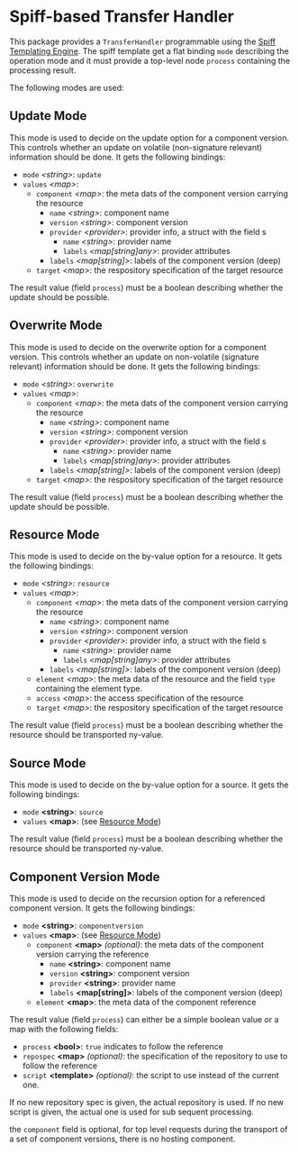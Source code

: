 
# Spiff-based Transfer Handler

This package provides a `TransferHandler` programmable using the
[Spiff Templating Engine](https://github.com/mandelsoft/spiff).
The spiff template get a flat binding `mode` describing the operation mode
and it must provide a top-level node `process` containing
the processing result.

The following modes are used:

## Update Mode

This mode is used to decide on the update option for a component version. This controls whether an update on volatile (non-signature relevant) information should be done. It gets the
following bindings:

- `mode` *&lt;string>*: `update`
- `values` *&lt;map>*:
  - `component` *&lt;map>*:  the meta dats of the component version carrying the resource
    - `name` *&lt;string>*: component name
    - `version` *&lt;string>*: component version
    - `provider` *&lt;provider>*: provider info, a struct with the field s
      - `name` *&lt;string>*: provider name
      - `labels` *&lt;map[string]any>*: provider attributes
    - `labels` *&lt;map[string]>*: labels of the component version (deep)
  - `target` *&lt;map>*:  the respository specification of the target resource

The result value (field `process`) must be a boolean describing whether the update should be possible.

## Overwrite Mode

This mode is used to decide on the overwrite option for a component version. This controls whether an update on non-volatile (signature relevant) information should be done. It gets the
following bindings:

- `mode` *&lt;string>*: `overwrite`
- `values` *&lt;map>*:
  - `component` *&lt;map>*:  the meta dats of the component version carrying the resource
    - `name` *&lt;string>*: component name
    - `version` *&lt;string>*: component version
    - `provider` *&lt;provider>*: provider info, a struct with the field s
      - `name` *&lt;string>*: provider name
      - `labels` *&lt;map[string]any>*: provider attributes
    - `labels` *&lt;map[string]>*: labels of the component version (deep)
  - `target` *&lt;map>*:  the respository specification of the target resource

The result value (field `process`) must be a boolean describing whether the update should be possible.

## Resource Mode

This mode is used to decide on the by-value option for a resource. It gets the
following bindings:

- `mode` *&lt;string>*: `resource`
- `values` *&lt;map>*:
  - `component` *&lt;map>*:  the meta dats of the component version carrying the resource
    - `name` *&lt;string>*: component name
    - `version` *&lt;string>*: component version
    - `provider` *&lt;provider>*: provider info, a struct with the field s
      - `name` *&lt;string>*: provider name
      - `labels` *&lt;map[string]any>*: provider attributes
    - `labels` *&lt;map[string]>*: labels of the component version (deep)
  - `element` *&lt;map>*:  the meta data of the resource and the field `type` containing the element type.
  - `access` *&lt;map>*:  the access specification of the resource
  - `target` *&lt;map>*:  the respository specification of the target resource

The result value (field `process`) must be a boolean describing whether the
resource should be transported ny-value.

## Source Mode

This mode is used to decide on the by-value option for a source. It gets the
following bindings:

- `mode` **&lt;string>**: `source`
- `values` **&lt;map>**: (see [Resource Mode](#resource-mode))

The result value (field `process`) must be a boolean describing whether the
resource should be transported ny-value.

## Component Version Mode

This mode is used to decide on the recursion option for a referenced component
version. It gets the  following bindings:

- `mode` **&lt;string>**: `componentversion`
- `values` **&lt;map>**: (see [Resource Mode](#resource-mode))
  - `component` **&lt;map>** *(optional)*:  the meta dats of the component version carrying the reference
    - `name` **&lt;string>**: component name
    - `version` **&lt;string>**: component version
    - `provider` **&lt;string>**: provider name
    - `labels` **&lt;map[string]>**: labels of the component version (deep)
  - `element` **&lt;map>**:  the meta data of the component reference 

The result value (field `process`) can either be a simple boolean value
or a map with the following fields:

- `process` **&lt;bool>**: `true` indicates to follow the reference
- `repospec` **&lt;map>** *(optional)*: the specification of the repository to use to follow the reference
- `script` **&lt;template>** *(optional)*: the script to use instead of the current one.

If no new repository spec is given, the actual repository is used. If no new
script is given, the actual one is used for sub sequent processing.

the `component` field is optional, for top level requests during the transport
of a set of component versions, there is no hosting component.